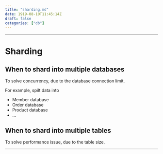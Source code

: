 ```yaml
---
title: "sharding.md"
date: 1919-08-10T11:45:14Z
draft: false
categories: ["db"]
---
```




---

# Sharding

## When to shard into multiple databases

To solve concurrency, due to the database connection limit.

For example, spilt data into

* Member database
* Order database
* Product database
* ...


## When to shard into multiple tables

To solve performance issue, due to the table size.

---

